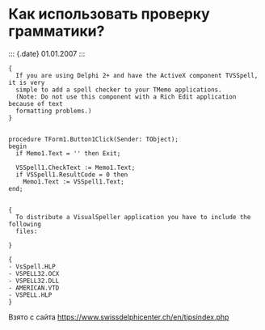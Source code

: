 Как использовать проверку грамматики?
=====================================

::: {.date}
01.01.2007
:::

    { 
      If you are using Delphi 2+ and have the ActiveX component TVSSpell, it is very 
      simple to add a spell checker to your TMemo applications. 
      (Note: Do not use this component with a Rich Edit application because of text 
      formatting problems.) 
    } 
     
     
    procedure TForm1.Button1Click(Sender: TObject); 
    begin 
      if Memo1.Text = '' then Exit; 
     
      VSSpell1.CheckText := Memo1.Text; 
      if VSSpell1.ResultCode = 0 then 
        Memo1.Text := VSSpell1.Text; 
    end; 
     
     
    { 
      To distribute a VisualSpeller application you have to include the following 
      files: 
     
    } 
     
    { 
    - VsSpell.HLP 
    - VSPELL32.OCX 
    - VSPELL32.DLL 
    - AMERICAN.VTD 
    - VSPELL.HLP 
    } 

Взято с сайта <https://www.swissdelphicenter.ch/en/tipsindex.php>
